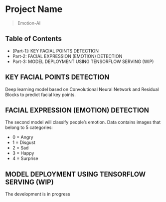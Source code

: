 # Project Name
> Emotion-AI


## Table of Contents
* [Part-1]: KEY FACIAL POINTS DETECTION
* Part-2: FACIAL EXPRESSION (EMOTION) DETECTION
* Part-3: MODEL DEPLOYMENT USING TENSORFLOW SERVING (WIP)

<!-- You can include any other section that is pertinent to your problem -->

## KEY FACIAL POINTS DETECTION
Deep learning model based on Convolutional Neural Network and Residual Blocks to predict facial key points.


## FACIAL EXPRESSION (EMOTION) DETECTION
The second model will classify people’s emotion. Data contains images that belong to 5 categories:
 - 0 = Angry
 - 1 = Disgust
 - 2 = Sad
 - 3 = Happy
 - 4 = Surprise

## MODEL DEPLOYMENT USING TENSORFLOW SERVING (WIP)
The development is in progress
